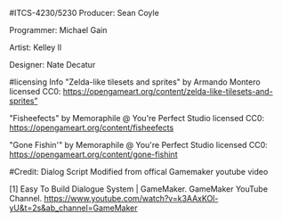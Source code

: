 #ITCS-4230/5230
Producer: Sean Coyle

Programmer: Michael Gain

Artist: Kelley lI

Designer: Nate Decatur

#licensing Info
"Zelda-like tilesets and sprites" by Armando Montero licensed CC0: 
https://opengameart.org/content/zelda-like-tilesets-and-sprites”

"Fisheefects" by Memoraphile @ You're Perfect Studio licensed CC0: 
https://opengameart.org/content/fisheefects

"Gone Fishin'" by Memoraphile @ You're Perfect Studio licensed CC0: 
https://opengameart.org/content/gone-fishint

#Credit: Dialog Script Modified from offical Gamemaker youtube video

[1] Easy To Build Dialogue System | GameMaker. GameMaker YouTube Channel.
https://www.youtube.com/watch?v=k3AAxKOl-yU&t=2s&ab_channel=GameMaker


